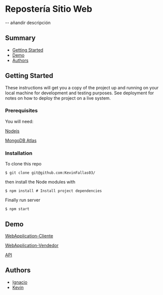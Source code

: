 # Repostería Sitio Web
-- añandir descripción

## Summary

  - [Getting Started](#getting-started)
  - [Demo](#demo)
  - [Authors](#authors)

## Getting Started

These instructions will get you a copy of the project up and running on
your local machine for development and testing purposes. See deployment
for notes on how to deploy the project on a live system.

### Prerequisites

You will need:

  [Nodejs](https://nodejs.org/es/download/)
  
  [MongoDB Atlas](https://www.mongodb.com/cloud/atlas)

### Installation

To clone this repo

    $ git clone git@github.com:KevinFallas03/

then install the Node modules with

    $ npm install # Install project dependencies

Finally run server

    $ npm start

## Demo

[WebApplication-Cliente](https://cucharitadelsabor.vercel.app/)

[WebApplication-Vendedor](https://administracion-lacucharitadelsabor.vercel.app/)

[API](https://api-cucharitadelsabor.herokuapp.com/)

## Authors

   - [Ignacio](https://github.com/)
   - [Kevin](https://github.com/KevinFallas03)
   
